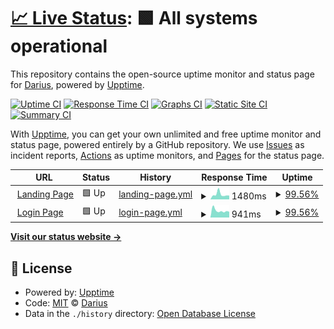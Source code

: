 # [📈 Live Status](https://hesingon.github.io/revisit_watcher): <!--live status--> **🟩 All systems operational**

This repository contains the open-source uptime monitor and status page for [Darius](https://hesingon.github.io/revisit_watcher), powered by [Upptime](https://github.com/upptime/upptime).

[![Uptime CI](https://github.com/koj-co/upptime/workflows/Uptime%20CI/badge.svg)](https://github.com/koj-co/upptime/actions?query=workflow%3A%22Uptime+CI%22)
[![Response Time CI](https://github.com/koj-co/upptime/workflows/Response%20Time%20CI/badge.svg)](https://github.com/koj-co/upptime/actions?query=workflow%3A%22Response+Time+CI%22)
[![Graphs CI](https://github.com/koj-co/upptime/workflows/Graphs%20CI/badge.svg)](https://github.com/koj-co/upptime/actions?query=workflow%3A%22Graphs+CI%22)
[![Static Site CI](https://github.com/koj-co/upptime/workflows/Static%20Site%20CI/badge.svg)](https://github.com/koj-co/upptime/actions?query=workflow%3A%22Static+Site+CI%22)
[![Summary CI](https://github.com/koj-co/upptime/workflows/Summary%20CI/badge.svg)](https://github.com/koj-co/upptime/actions?query=workflow%3A%22Summary+CI%22)

With [Upptime](https://upptime.js.org), you can get your own unlimited and free uptime monitor and status page, powered entirely by a GitHub repository. We use [Issues](https://github.com/hesingon/revisit_watcher/issues) as incident reports, [Actions](https://github.com/hesingon/revisit_watcher/actions) as uptime monitors, and [Pages](https://hesingon.github.io/revisit_watcher) for the status page.

<!--start: status pages-->
<!-- This summary is generated by Upptime (https://github.com/upptime/upptime) -->
<!-- Do not edit this manually, your changes will be overwritten -->
<!-- prettier-ignore -->
| URL | Status | History | Response Time | Uptime |
| --- | ------ | ------- | ------------- | ------ |
| <img alt="" src="https://favicons.githubusercontent.com/www.revisitvocab.com" height="13"> [Landing Page](https://www.revisitvocab.com) | 🟩 Up | [landing-page.yml](https://github.com/hesingon/revisit_watcher/commits/master/history/landing-page.yml) | <details><summary><img alt="Response time graph" src="./graphs/landing-page/response-time-week.png" height="20"> 1480ms</summary><br><a href="https://hesingon.github.io/revisit_watcher/history/landing-page"><img alt="Response time 1244" src="https://img.shields.io/endpoint?url=https%3A%2F%2Fraw.githubusercontent.com%2Fhesingon%2Frevisit_watcher%2Fmaster%2Fapi%2Flanding-page%2Fresponse-time.json"></a><br><a href="https://hesingon.github.io/revisit_watcher/history/landing-page"><img alt="24-hour response time 1204" src="https://img.shields.io/endpoint?url=https%3A%2F%2Fraw.githubusercontent.com%2Fhesingon%2Frevisit_watcher%2Fmaster%2Fapi%2Flanding-page%2Fresponse-time-day.json"></a><br><a href="https://hesingon.github.io/revisit_watcher/history/landing-page"><img alt="7-day response time 1480" src="https://img.shields.io/endpoint?url=https%3A%2F%2Fraw.githubusercontent.com%2Fhesingon%2Frevisit_watcher%2Fmaster%2Fapi%2Flanding-page%2Fresponse-time-week.json"></a><br><a href="https://hesingon.github.io/revisit_watcher/history/landing-page"><img alt="30-day response time 1244" src="https://img.shields.io/endpoint?url=https%3A%2F%2Fraw.githubusercontent.com%2Fhesingon%2Frevisit_watcher%2Fmaster%2Fapi%2Flanding-page%2Fresponse-time-month.json"></a><br><a href="https://hesingon.github.io/revisit_watcher/history/landing-page"><img alt="1-year response time 1244" src="https://img.shields.io/endpoint?url=https%3A%2F%2Fraw.githubusercontent.com%2Fhesingon%2Frevisit_watcher%2Fmaster%2Fapi%2Flanding-page%2Fresponse-time-year.json"></a></details> | <details><summary><a href="https://hesingon.github.io/revisit_watcher/history/landing-page">99.56%</a></summary><a href="https://hesingon.github.io/revisit_watcher/history/landing-page"><img alt="All-time uptime 83.71%" src="https://img.shields.io/endpoint?url=https%3A%2F%2Fraw.githubusercontent.com%2Fhesingon%2Frevisit_watcher%2Fmaster%2Fapi%2Flanding-page%2Fuptime.json"></a><br><a href="https://hesingon.github.io/revisit_watcher/history/landing-page"><img alt="24-hour uptime 96.95%" src="https://img.shields.io/endpoint?url=https%3A%2F%2Fraw.githubusercontent.com%2Fhesingon%2Frevisit_watcher%2Fmaster%2Fapi%2Flanding-page%2Fuptime-day.json"></a><br><a href="https://hesingon.github.io/revisit_watcher/history/landing-page"><img alt="7-day uptime 99.56%" src="https://img.shields.io/endpoint?url=https%3A%2F%2Fraw.githubusercontent.com%2Fhesingon%2Frevisit_watcher%2Fmaster%2Fapi%2Flanding-page%2Fuptime-week.json"></a><br><a href="https://hesingon.github.io/revisit_watcher/history/landing-page"><img alt="30-day uptime 83.71%" src="https://img.shields.io/endpoint?url=https%3A%2F%2Fraw.githubusercontent.com%2Fhesingon%2Frevisit_watcher%2Fmaster%2Fapi%2Flanding-page%2Fuptime-month.json"></a><br><a href="https://hesingon.github.io/revisit_watcher/history/landing-page"><img alt="1-year uptime 83.71%" src="https://img.shields.io/endpoint?url=https%3A%2F%2Fraw.githubusercontent.com%2Fhesingon%2Frevisit_watcher%2Fmaster%2Fapi%2Flanding-page%2Fuptime-year.json"></a></details>
| <img alt="" src="https://favicons.githubusercontent.com/beta.revisitvocab.com" height="13"> [Login Page](https://beta.revisitvocab.com) | 🟩 Up | [login-page.yml](https://github.com/hesingon/revisit_watcher/commits/master/history/login-page.yml) | <details><summary><img alt="Response time graph" src="./graphs/login-page/response-time-week.png" height="20"> 941ms</summary><br><a href="https://hesingon.github.io/revisit_watcher/history/login-page"><img alt="Response time 960" src="https://img.shields.io/endpoint?url=https%3A%2F%2Fraw.githubusercontent.com%2Fhesingon%2Frevisit_watcher%2Fmaster%2Fapi%2Flogin-page%2Fresponse-time.json"></a><br><a href="https://hesingon.github.io/revisit_watcher/history/login-page"><img alt="24-hour response time 982" src="https://img.shields.io/endpoint?url=https%3A%2F%2Fraw.githubusercontent.com%2Fhesingon%2Frevisit_watcher%2Fmaster%2Fapi%2Flogin-page%2Fresponse-time-day.json"></a><br><a href="https://hesingon.github.io/revisit_watcher/history/login-page"><img alt="7-day response time 941" src="https://img.shields.io/endpoint?url=https%3A%2F%2Fraw.githubusercontent.com%2Fhesingon%2Frevisit_watcher%2Fmaster%2Fapi%2Flogin-page%2Fresponse-time-week.json"></a><br><a href="https://hesingon.github.io/revisit_watcher/history/login-page"><img alt="30-day response time 960" src="https://img.shields.io/endpoint?url=https%3A%2F%2Fraw.githubusercontent.com%2Fhesingon%2Frevisit_watcher%2Fmaster%2Fapi%2Flogin-page%2Fresponse-time-month.json"></a><br><a href="https://hesingon.github.io/revisit_watcher/history/login-page"><img alt="1-year response time 960" src="https://img.shields.io/endpoint?url=https%3A%2F%2Fraw.githubusercontent.com%2Fhesingon%2Frevisit_watcher%2Fmaster%2Fapi%2Flogin-page%2Fresponse-time-year.json"></a></details> | <details><summary><a href="https://hesingon.github.io/revisit_watcher/history/login-page">99.56%</a></summary><a href="https://hesingon.github.io/revisit_watcher/history/login-page"><img alt="All-time uptime 83.71%" src="https://img.shields.io/endpoint?url=https%3A%2F%2Fraw.githubusercontent.com%2Fhesingon%2Frevisit_watcher%2Fmaster%2Fapi%2Flogin-page%2Fuptime.json"></a><br><a href="https://hesingon.github.io/revisit_watcher/history/login-page"><img alt="24-hour uptime 96.95%" src="https://img.shields.io/endpoint?url=https%3A%2F%2Fraw.githubusercontent.com%2Fhesingon%2Frevisit_watcher%2Fmaster%2Fapi%2Flogin-page%2Fuptime-day.json"></a><br><a href="https://hesingon.github.io/revisit_watcher/history/login-page"><img alt="7-day uptime 99.56%" src="https://img.shields.io/endpoint?url=https%3A%2F%2Fraw.githubusercontent.com%2Fhesingon%2Frevisit_watcher%2Fmaster%2Fapi%2Flogin-page%2Fuptime-week.json"></a><br><a href="https://hesingon.github.io/revisit_watcher/history/login-page"><img alt="30-day uptime 83.71%" src="https://img.shields.io/endpoint?url=https%3A%2F%2Fraw.githubusercontent.com%2Fhesingon%2Frevisit_watcher%2Fmaster%2Fapi%2Flogin-page%2Fuptime-month.json"></a><br><a href="https://hesingon.github.io/revisit_watcher/history/login-page"><img alt="1-year uptime 83.71%" src="https://img.shields.io/endpoint?url=https%3A%2F%2Fraw.githubusercontent.com%2Fhesingon%2Frevisit_watcher%2Fmaster%2Fapi%2Flogin-page%2Fuptime-year.json"></a></details>

<!--end: status pages-->

[**Visit our status website →**](https://hesingon.github.io/revisit_watcher)

## 📄 License

- Powered by: [Upptime](https://github.com/upptime/upptime)
- Code: [MIT](./LICENSE) © [Darius](https://hesingon.github.io/revisit_watcher)
- Data in the `./history` directory: [Open Database License](https://opendatacommons.org/licenses/odbl/1-0/)
